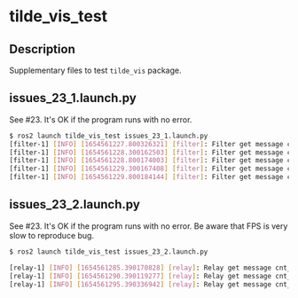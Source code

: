 # tilde_vis_test

## Description

Supplementary files to test `tilde_vis` package.

## issues_23_1.launch.py

See #23. It's OK if the program runs with no error.

```bash
$ ros2 launch tilde_vis_test issues_23_1.launch.py
[filter-1] [INFO] [1654561227.800326321] [filter]: Filter get message cnt_ = 0
[filter-1] [INFO] [1654561228.300162503] [filter]: Filter get message cnt_ = 1
[filter-1] [INFO] [1654561228.800174003] [filter]: Filter get message cnt_ = 2
[filter-1] [INFO] [1654561229.300167408] [filter]: Filter get message cnt_ = 3
[filter-1] [INFO] [1654561229.800184144] [filter]: Filter get message cnt_ = 4
```

## issues_23_2.launch.py

See #23. It's OK if the program runs with no error.
Be aware that FPS is very slow to reproduce bug.

```bash
$ ros2 launch tilde_vis_test issues_23_2.launch.py

[relay-1] [INFO] [1654561285.390170828] [relay]: Relay get message cnt_ = 0
[relay-1] [INFO] [1654561290.390119277] [relay]: Relay get message cnt_ = 1
[relay-1] [INFO] [1654561295.390336942] [relay]: Relay get message cnt_ = 2
```
